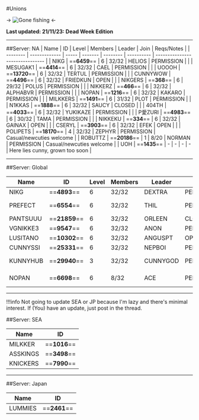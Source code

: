 #Unions

-> ![Gone fishing](https://files.catbox.moe/t044bp.gif) <-

**Last updated: 21/11/23: Dead Week Edition**

***

##Server: NA
| Name     | ID            | Level | Members | Leader   | Join       | Reqs/Notes                      |
| -------- | ------------- | ----- | ------- | -------- | ---------- | ------------------------------- |
| NIKG     | ==**6459**==  | 6     | 32/32   | HELIOS   | PERMISSION |                                 |
| MESUGAK1 | ==**4414**==  | 6     | 32/32   | CAEL     | PERMISSION |                                 |
| UOOOH    | ==**13720**== | 6     | 32/32   | TERTUL   | PERMISSION |                                 |
| CUNNYWOW | ==**4496**==  | 6     | 32/32   | FRIEDKUN | OPEN       |                                 |
| NIKGERS  | ==**368**==   | 6     | 29/32   | POLUS    | PERMISSION |                                 |
| NIKKERZ  | ==**466**==   | 6     | 32/32   | ALPHABVR | PERMISSION |                                 |
| NOPAN    | ==**1216**==  | 6     | 32/32   | KAKARO   | PERMISSION |                                 |
| MILKKERS | ==**1491**==  | 6     | 31/32   | PLOT     | PERMISSION |                                 |
| N1KKAS   | ==**1888**==  | 6     | 32/32   | SAUCY    | CLOSED |                                 |
| 404TH    | ==**4033**==  | 6     | 32/32   | YUKIKAZE | PERMISSION |                                 |
| P愛ZURI   | ==**4983**==  | 6     | 30/32   | TAMA     | PERMISSION |                                 |
| NIKKEKU  | ==**334**==   | 6     | 32/32   | GAINAX   | OPEN       |                                 |
| CSERYL   | ==**3903**==  | 6     | 32/32   | EFEK     | OPEN       |                                 |
| POLIPETS | ==**18170**== | 4    | 32/32    | ZEPHYR   | PERMISSION | Casual/newcuties welcome        |
| ROBUTTZ | ==**20186**== | 1    | 8/20    | NORMAN   | PERMISSION | Casual/newcuties welcome        |
| UOH      | ==**1435**==  | -     | -       | -        | -          | Here lies cunny, grown too soon |

***

##Server: Global

| Name     | ID            | Level | Members | Leader  | Join       | Reqs/Notes                 |
| -------- | ------------- | ----- | ------- | ------- | ---------- | -------------------------- |
| NIKG     | ==**4893**== | 6     | 32/32   | DEXTRA  | PERMISSION |                            |
| PREFECT  | ==**6554**==  | 6     | 32/32   | THIL    | PERMISSION |       BASED BASED BASED                   |
| PANTSUUU | ==**21859**== | 6     | 32/32   | ORLEEN    | CLOSED |  for midcuties                      |
| VGNIKKE3 | ==**9547**==  | 6     | 32/32   | ANON    | PERMISSION |                            |
| LUSITANO | ==**10302**== | 6     | 32/32   | ANGUSPT | OPEN       |                            |
| CUNNYSSI | ==**25331**== | 6     | 32/32   | NEPBOI  | PERMISSION |                            |
| KUNNYHUB | ==**29940**== | 3 | 32/32 | CUNNYGOD | PERMISSION | Casual/newcuties welcome |
| NOPAN    | ==**6698**==  | 6     | 8/32    | ACE     | PERMISSION | How to kill your union 101 |

***

!!!info Not going to update SEA or JP because I'm lazy and there's minimal interest. If (You) have an update, just post in the thread.

##Server: SEA

| Name | ID | 
| ------ | ------    
| MILKKER | ==**1016**== 
| ASSKINGS | ==**3498**== 
| KNICKERS | ==**7990**== 

***

##Server: Japan

| Name | ID | 
| ------ | ------ 
| LUMMIES | ==**2461**==